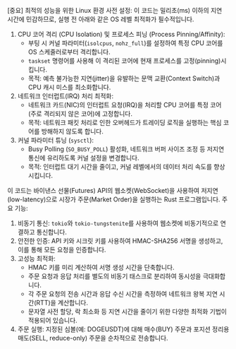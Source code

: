 [중요] 최적의 성능을 위한 Linux 환경 사전 설정:
이 코드는 밀리초(ms) 이하의 지연 시간에 민감하므로, 실행 전 아래와 같은 OS 레벨 최적화가 필수적입니다.
1. CPU 코어 격리 (CPU Isolation) 및 프로세스 피닝 (Process Pinning/Affinity):
   - 부팅 시 커널 파라미터(`isolcpus`, `nohz_full`)를 설정하여 특정 CPU 코어를 OS 스케줄러로부터 격리합니다.
   - `taskset` 명령어를 사용해 이 격리된 코어에 현재 프로세스를 고정(pinning)시킵니다.
   - 목적: 예측 불가능한 지연(jitter)을 유발하는 문맥 교환(Context Switch)과 CPU 캐시 미스를 최소화합니다.
2. 네트워크 인터럽트(IRQ) 처리 최적화:
   - 네트워크 카드(NIC)의 인터럽트 요청(IRQ)을 처리할 CPU 코어를 특정 코어(주로 격리되지 않은 코어)에 고정합니다.
   - 목적: 네트워크 패킷 처리로 인한 오버헤드가 트레이딩 로직을 실행하는 핵심 코어를 방해하지 않도록 합니다.
3. 커널 파라미터 튜닝 (`sysctl`):
   - Busy Polling (`SO_BUSY_POLL`) 활성화, 네트워크 버퍼 사이즈 조정 등 저지연 통신에 유리하도록 커널 설정을 변경합니다.
   - 목적: 인터럽트 대기 시간을 줄이고, 커널 레벨에서의 데이터 처리 속도를 향상시킵니다.

이 코드는 바이낸스 선물(Futures) API의 웹소켓(WebSocket)을 사용하여
저지연(low-latency)으로 시장가 주문(Market Order)을 실행하는 Rust 프로그램입니다.
주요 기능:
1. 비동기 통신: `tokio`와 `tokio-tungstenite`를 사용하여 웹소켓에 비동기적으로 연결하고 통신합니다.
2. 안전한 인증: API 키와 시크릿 키를 사용하여 HMAC-SHA256 서명을 생성하고, 이를 통해 모든 요청을 인증합니다.
3. 고성능 최적화:
   - HMAC 키를 미리 계산하여 서명 생성 시간을 단축합니다.
   - 주문 요청과 응답 처리를 별도의 비동기 태스크로 분리하여 동시성을 극대화합니다.
   - 각 주문 요청의 전송 시간과 응답 수신 시간을 측정하여 네트워크 왕복 지연 시간(RTT)을 계산합니다.
   - 문자열 사전 할당, 락 최소화 등 지연 시간을 줄이기 위한 다양한 최적화 기법이 적용되어 있습니다.
4. 주문 실행: 지정된 심볼(예: DOGEUSDT)에 대해 매수(BUY) 주문과 포지션 정리용 매도(SELL, reduce-only) 주문을 순차적으로 전송합니다.
